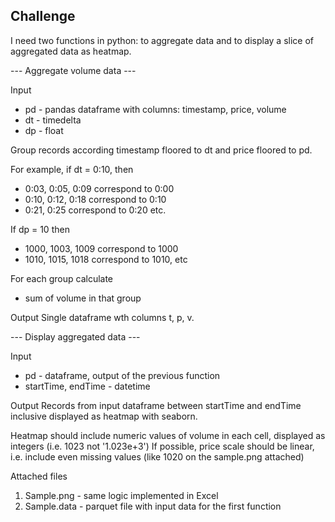 ## Challenge
I need two functions in python: to aggregate data and to display a slice of aggregated data as heatmap.

--- Aggregate volume data ---

Input
- pd - pandas dataframe with columns: timestamp, price, volume
- dt - timedelta
- dp - float

Group records according timestamp floored to dt and price floored to pd.

For example, if dt = 0:10, then
- 0:03, 0:05, 0:09 correspond to 0:00
- 0:10, 0:12, 0:18 correspond to 0:10
- 0:21, 0:25 correspond to 0:20 etc.

If dp = 10 then
- 1000, 1003, 1009 correspond to 1000
- 1010, 1015, 1018 correspond to 1010, etc

For each group calculate
- sum of volume in that group

Output
Single dataframe wth columns t, p, v.

--- Display aggregated data ---

Input
- pd - dataframe, output of the previous function
- startTime, endTime - datetime

Output
Records from input dataframe between startTime and endTime inclusive displayed as heatmap with seaborn.

Heatmap should include numeric values of volume in each cell, displayed as integers (i.e. 1023 not '1.023e+3')
If possible, price scale should be linear, i.e. include even missing values (like 1020 on the sample.png attached)

Attached files
1. Sample.png - same logic implemented in Excel
2. Sample.data - parquet file with input data for the first function
